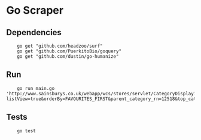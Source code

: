 Go Scraper
===


Dependencies
---

        go get "github.com/headzoo/surf"
        go get "github.com/PuerkitoBio/goquery"
        go get "github.com/dustin/go-humanize"


Run
--

        go run main.go 'http://www.sainsburys.co.uk/webapp/wcs/stores/servlet/CategoryDisplay?listView=true&orderBy=FAVOURITES_FIRST&parent_category_rn=12518&top_category=12518&langId=44&beginIndex=0&pageSize=20&catalogId=10137&searchTerm=&categoryId=185749&listId=&storeId=10151&promotionId=#langId=44&storeId=10151&catalogId=10137&categoryId=185749&parent_category_rn=12518&top_category=12518&pageSize=20&orderBy=FAVOURITES_FIRST&searchTerm=&beginIndex=0&hideFilters=true'


Tests
---

        go test
